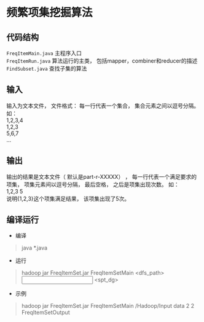 # 频繁项集挖掘算法
## 代码结构
`FreqItemMain.java` 主程序入口<br/>
`FreqItemRun.java` 算法运行的主类， 包括mapper，combiner和reducer的描述<br/>
`FindSubset.java` 查找子集的算法
## 输入
输入为文本文件， 文件格式： 每一行代表一个集合， 集合元素之间以逗号分隔。 如：<br/>
1,2,3,4<br/>
1,2,3<br/>
5,6,7<br/>
…
## 输出
输出的结果是文本文件（ 默认是part-r-XXXXX） ， 每一行代表一个满足要求的项集， 项集元素间以逗号分隔， 最后空格， 之后是项集出现次数。 如：<br/>
1,2,3 5<br/>
说明{1,2,3}这个项集满足结果， 该项集出现了5次。
## 编译运行
* 编译<br/>
> java *.java
* 运行
> hadoop jar FreqItemSet.jar FreqItemSetMain <dfs_path> <input> <k> <spt_dg> <output>
* 示例
> hadoop jar FreqItemSet.jar FreqItemSetMain /Hadoop/Input data 2 2 FreqItemSetOutput

